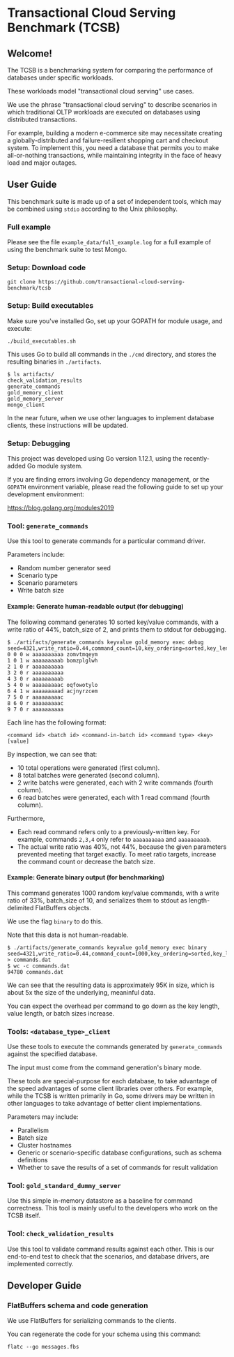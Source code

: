 # Transactional Cloud Serving Benchmark (TCSB)

## Welcome!

The TCSB is a benchmarking system for comparing the performance of databases under specific workloads.

These workloads model "transactional cloud serving" use cases.

We use the phrase "transactional cloud serving" to describe scenarios in which traditional OLTP workloads are executed on databases using distributed transactions.

For example, building a modern e-commerce site may necessitate creating a globally-distributed and failure-resilient shopping cart and checkout system. To implement this, you need a database that permits you to make all-or-nothing transactions, while maintaining integrity in the face of heavy load and major outages.

## User Guide

This benchmark suite is made up of a set of independent tools, which may be combined using `stdio` according to the Unix philosophy.

### Full example

Please see the file `example_data/full_example.log` for a full example of using the benchmark suite to test Mongo.

### Setup: Download code

```
git clone https://github.com/transactional-cloud-serving-benchmark/tcsb
```

### Setup: Build executables

Make sure you've installed Go, set up your GOPATH for module usage, and execute:

```
./build_executables.sh
```

This uses Go to build all commands in the `./cmd` directory, and stores the resulting binaries in `./artifacts`.

```
$ ls artifacts/
check_validation_results
generate_commands
gold_memory_client
gold_memory_server
mongo_client
```

In the near future, when we use other languages to implement database clients, these instructions will be updated.

### Setup: Debugging

This project was developed using Go version 1.12.1, using the recently-added Go module system.

If you are finding errors involving Go dependency management, or the `GOPATH` environment variable, please read the following guide to set up your development environment:

https://blog.golang.org/modules2019


### Tool: `generate_commands`

Use this tool to generate commands for a particular command driver.

Parameters include:

+ Random number generator seed
+ Scenario type
+ Scenario parameters
+ Write batch size


#### Example: Generate human-readable output (for debugging)

The following command generates 10 sorted key/value commands, with a write ratio of 44%, batch_size of 2, and prints them to stdout for debugging.

```
$ ./artifacts/generate_commands keyvalue gold_memory exec debug seed=4321,write_ratio=0.44,command_count=10,key_ordering=sorted,key_len=10,val_len=10,write_batch_size=2
0 0 0 w aaaaaaaaaa zomvtmqeym
1 0 1 w aaaaaaaaab bomzplglwh
2 1 0 r aaaaaaaaaa
3 2 0 r aaaaaaaaaa
4 3 0 r aaaaaaaaab
5 4 0 w aaaaaaaaac oqfowotylo
6 4 1 w aaaaaaaaad acjnyrzcem
7 5 0 r aaaaaaaaac
8 6 0 r aaaaaaaaac
9 7 0 r aaaaaaaaaa
```

Each line has the following format:
```
<command id> <batch id> <command-in-batch id> <command type> <key> [value]
```

By inspection, we can see that:

+ 10 total operations were generated (first column).
+ 8 total batches were generated (second column).
+ 2 write batchs were generated, each with 2 write commands (fourth column).
+ 6 read batches were generated, each with 1 read command (fourth column).

Furthermore,

+ Each read command refers only to a previously-written key. For example, commands `2,3,4` only refer to `aaaaaaaaaa` and `aaaaaaaaab`.
+ The actual write ratio was 40%, not 44%, because the given parameters prevented meeting that target exactly. To meet ratio targets, increase the command count or decrease the batch size.

#### Example: Generate binary output (for benchmarking)

This command generates 1000 random key/value commands, with a write ratio of 33%, batch_size of 10, and serializes them to stdout as length-delimited FlatBuffers objects.

We use the flag `binary` to do this.

Note that this data is not human-readable.

```
$ ./artifacts/generate_commands keyvalue gold_memory exec binary seed=4321,write_ratio=0.44,command_count=1000,key_ordering=sorted,key_len=10,val_len=10,write_batch_size=2 > commands.dat
$ wc -c commands.dat
94780 commands.dat
```

We can see that the resulting data is approximately 95K in size, which is about 5x the size of the underlying, meaninful data.

You can expect the overhead per command to go down as the key length, value length, or batch sizes increase.

### Tools: `<database_type>_client`

Use these tools to execute the commands generated by `generate_commands` against the specified database.

The input must come from the command generation's binary mode.

These tools are special-purpose for each database, to take advantage of the speed advantages of some client libraries over others. For example, while the TCSB is written primarily in Go, some drivers may be written in other languages to take advantage of better client implementations.

Parameters may include:

+ Parallelism
+ Batch size
+ Cluster hostnames
+ Generic or scenario-specific database configurations, such as schema definitions
+ Whether to save the results of a set of commands for result validation

### Tool: `gold_standard_dummy_server`

Use this simple in-memory datastore as a baseline for command correctness. This tool is mainly useful to the developers who work on the TCSB itself.

### Tool: `check_validation_results`

Use this tool to validate command results against each other. This is our end-to-end test to check that the scenarios, and database drivers, are implemented correctly.

## Developer Guide

### FlatBuffers schema and code generation

We use FlatBuffers for serializing commands to the clients.

You can regenerate the code for your schema using this command:

```
flatc --go messages.fbs
```
